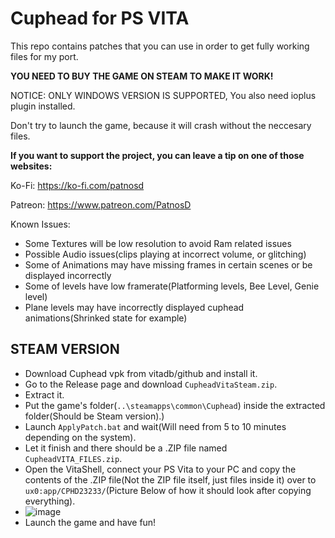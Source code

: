 # Cuphead for PS VITA

This repo contains patches that you can use in order to get fully working files for my port.

**YOU NEED TO BUY THE GAME ON STEAM TO MAKE IT WORK!**

NOTICE: ONLY WINDOWS VERSION IS SUPPORTED, You also need ioplus plugin installed.

Don't try to launch the game, because it will crash without the neccesary files.

**If you want to support the project, you can leave a tip on one of those websites:**

Ko-Fi: https://ko-fi.com/patnosd

Patreon: https://www.patreon.com/PatnosD

Known Issues:
- Some Textures will be low resolution to avoid Ram related issues
- Possible Audio issues(clips playing at incorrect volume, or glitching)
- Some of Animations may have missing frames in certain scenes or be displayed incorrectly
- Some of levels have low framerate(Platforming levels, Bee Level, Genie level)
- Plane levels may have incorrectly displayed cuphead animations(Shrinked state for example)



## STEAM VERSION
- Download Cuphead vpk from vitadb/github and install it.
- Go to the Release page and download ``CupheadVitaSteam.zip``.
- Extract it.
- Put the game's folder(```..\steamapps\common\Cuphead```) inside the extracted folder(Should be Steam version).)
- Launch ``ApplyPatch.bat`` and wait(Will need from 5 to 10 minutes depending on the system).
- Let it finish and there should be a .ZIP file named ``CupheadVITA_FILES.zip``.
- Open the VitaShell, connect your PS Vita to your PC and copy the contents of the .ZIP file(Not the ZIP file itself, just files inside it) over to ``ux0:app/CPHD23233/``(Picture Below of how it should look after copying everything).
-  ![image](https://github.com/PatnosDD/Keep-In-Mind-Remastered-PS-VITA/assets/106522646/4192edd4-00da-4247-8952-bb630a94bc22)
- Launch the game and have fun!
